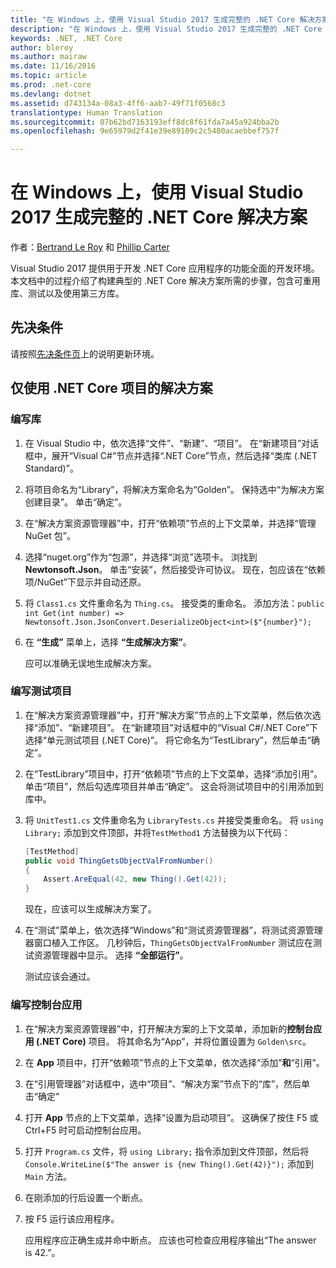 ```yaml
---
title: "在 Windows 上，使用 Visual Studio 2017 生成完整的 .NET Core 解决方案"
description: "在 Windows 上，使用 Visual Studio 2017 生成完整的 .NET Core 解决方案"
keywords: .NET, .NET Core
author: bleroy
ms.author: mairaw
ms.date: 11/16/2016
ms.topic: article
ms.prod: .net-core
ms.devlang: dotnet
ms.assetid: d743134a-08a3-4ff6-aab7-49f71f0568c3
translationtype: Human Translation
ms.sourcegitcommit: 07b62bd7163193eff8dc8f61fda7a45a924bba2b
ms.openlocfilehash: 9e65979d2f41e39e89109c2c5480acaebbef757f

---
```


# <a name="building-a-complete-net-core-solution-on-windows-using-visual-studio-2017"></a>在 Windows 上，使用 Visual Studio 2017 生成完整的 .NET Core 解决方案

作者：[Bertrand Le Roy](https://github.com/bleroy) 和 [Phillip Carter](https://github.com/cartermp)

Visual Studio 2017 提供用于开发 .NET Core 应用程序的功能全面的开发环境。 本文档中的过程介绍了构建典型的 .NET Core 解决方案所需的步骤，包含可重用库、测试以及使用第三方库。 

## <a name="prerequisites"></a>先决条件

请按照[先决条件页](../windows-prerequisites.md)上的说明更新环境。

## <a name="a-solution-using-only-net-core-projects"></a>仅使用 .NET Core 项目的解决方案

### <a name="writing-the-library"></a>编写库

1. 在 Visual Studio 中，依次选择“文件”、“新建”、“项目”。 在“新建项目”对话框中，展开“Visual C#”节点并选择“.NET Core”节点，然后选择“类库 (.NET Standard)”。 

2. 将项目命名为“Library”，将解决方案命名为“Golden”。 保持选中“为解决方案创建目录”。 单击“确定”。

3. 在“解决方案资源管理器”中，打开“依赖项”节点的上下文菜单，并选择“管理 NuGet 包”。

4. 选择“nuget.org”作为“包源”，并选择“浏览”选项卡。 浏找到 **Newtonsoft.Json**。 单击“安装”，然后接受许可协议。 现在，包应该在“依赖项/NuGet”下显示并自动还原。

5. 将 `Class1.cs` 文件重命名为 `Thing.cs`。 接受类的重命名。 添加方法：`public int Get(int number) => Newtonsoft.Json.JsonConvert.DeserializeObject<int>($"{number}");`

7. 在 **“生成”** 菜单上，选择 **“生成解决方案”**。

   应可以准确无误地生成解决方案。

### <a name="writing-the-test-project"></a>编写测试项目

1. 在“解决方案资源管理器”中，打开“解决方案”节点的上下文菜单，然后依次选择“添加”、“新建项目”。 在“新建项目”对话框中的“Visual C#/.NET Core”下选择“单元测试项目 (.NET Core)”。 将它命名为“TestLibrary”，然后单击“确定”。 

2. 在“TestLibrary”项目中，打开“依赖项”节点的上下文菜单，选择“添加引用”。 单击“项目”，然后勾选库项目并单击“确定”。 这会将测试项目中的引用添加到库中。

3. 将 `UnitTest1.cs` 文件重命名为 `LibraryTests.cs` 并接受类重命名。 将 `using Library;` 添加到文件顶部，并将`TestMethod1` 方法替换为以下代码：
    ```csharp
    [TestMethod]
    public void ThingGetsObjectValFromNumber()
    {
        Assert.AreEqual(42, new Thing().Get(42));
    }
    ```

   现在，应该可以生成解决方案了。 
   
4. 在“测试”菜单上，依次选择“Windows”和“测试资源管理器”，将测试资源管理器窗口植入工作区。 几秒钟后，`ThingGetsObjectValFromNumber` 测试应在测试资源管理器中显示。 选择 **“全部运行”**。
   
   测试应该会通过。

### <a name="writing-the-console-app"></a>编写控制台应用

1. 在“解决方案资源管理器”中，打开解决方案的上下文菜单，添加新的**控制台应用 (.NET Core)** 项目。 将其命名为“App”，并将位置设置为 `Golden\src`。

2. 在 **App** 项目中，打开“依赖项”节点的上下文菜单，依次选择“添加”**和**“引用”。 

3. 在“引用管理器”对话框中，选中“项目”、“解决方案”节点下的“库”，然后单击“确定”

6. 打开 **App** 节点的上下文菜单，选择“设置为启动项目”。 这确保了按住 F5 或 Ctrl+F5 时可启动控制台应用。

7. 打开 `Program.cs` 文件，将 `using Library;` 指令添加到文件顶部，然后将 `Console.WriteLine($"The answer is {new Thing().Get(42)}");` 添加到 `Main` 方法。

8. 在刚添加的行后设置一个断点。

9. 按 F5 运行该应用程序。

   应用程序应正确生成并命中断点。 应该也可检查应用程序输出“The answer is 42.”。



<!--HONumber=Nov16_HO3-->


